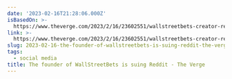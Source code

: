 ```yaml
---
date: '2023-02-16T21:28:06.000Z'
isBasedOn: >-
  https://www.theverge.com/2023/2/16/23602551/wallstreetbets-creator-reddit-lawsuit-rogozinski
link: >-
  https://www.theverge.com/2023/2/16/23602551/wallstreetbets-creator-reddit-lawsuit-rogozinski
slug: 2023-02-16-the-founder-of-wallstreetbets-is-suing-reddit-the-verge
tags:
  - social media
title: The founder of WallStreetBets is suing Reddit - The Verge
---
```


